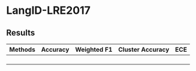 # LangID-LRE2017

## Results
| **Methods** | **Accuracy** | **Weighted F1** | **Cluster Accuracy** | **ECE** |
|-------------|--------------|-----------------|----------------------|---------|
|             |              |                 |                      |         |
|             |              |                 |                      |         |
|             |              |                 |                      |         |
|             |              |                 |                      |         |